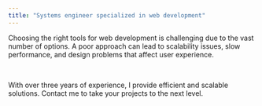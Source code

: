 ```yaml
---
title: "Systems engineer specialized in web development"
---
```


Choosing the right tools for web development is challenging due to the vast number of options. A poor approach can lead to scalability issues, slow performance, and design problems that affect user experience.

<br/>

With over three years of experience, I provide efficient and scalable solutions. Contact me to take your projects to the next level.